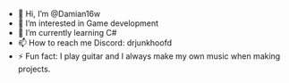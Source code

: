 - 👋 Hi, I’m @Damian16w
- 👀 I’m interested in Game development
- 🌱 I’m currently learning C#
- 📫 How to reach me Discord: drjunkhoofd
- ⚡ Fun fact: I play guitar and I always make my own music when making projects.

